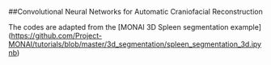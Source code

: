 ##Convolutional Neural Networks for Automatic Craniofacial Reconstruction





The codes are adapted from the [MONAI 3D Spleen segmentation example] (https://github.com/Project-MONAI/tutorials/blob/master/3d_segmentation/spleen_segmentation_3d.ipynb)
